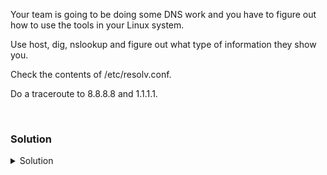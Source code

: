 Your team is going to be doing some DNS work and you have to figure out how to use the tools in your Linux system.

Use host, dig, nslookup and figure out what type of information they show you.

Check the contents of /etc/resolv.conf.

Do a traceroute to 8.8.8.8 and 1.1.1.1.

<br>

### Solution
<details>
<summary>Solution</summary>
Use the host command to www.google.com

```plain
host www.google.com
```

What information are you seeing? How many IP addresses are there? How many are IPv4 and IPv6?

Use the dig command against www.google.com. 

```plain
dig www.google.com
```

How many A records do you see? What server was used for the DNS query?

This prompts you to wonder where your system gets it's configuration for DNS. Check the /etc/resolv.conf to see if you can find where your system is looking at DNS.

```plain
cat /etc/resolv.conf
```

What nameservers does your system try to use? Enter these into /root/nameservers

```plain
cat /etc/resolv.conf | grep nameserver > /root/nameservers
```

Traceroute is installed on the system. Use traceroute to see if you can map the hops from you to www.google.com

```plain
traceroute www.google.com
```

What output do you see? Are all of the addresses shown? Why do you think that is? What's the highest latency you see between hops?


</details>